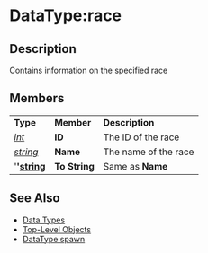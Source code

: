 # DataType:race

## Description

Contains information on the specified race

## Members

|  |  |  |
| :--- | :--- | :--- |
| **Type** | **Member** | **Description** |
| [_int_](datatype-int.md) | **ID** | The ID of the race |
| [_string_]() | **Name** | The name of the race |
| '**'**[**string**]() | **To String** | Same as **Name** |

## See Also

* [Data Types](./)
* [Top-Level Objects](../top-level-objects/)
* [DataType:spawn](datatype-spawn.md)

